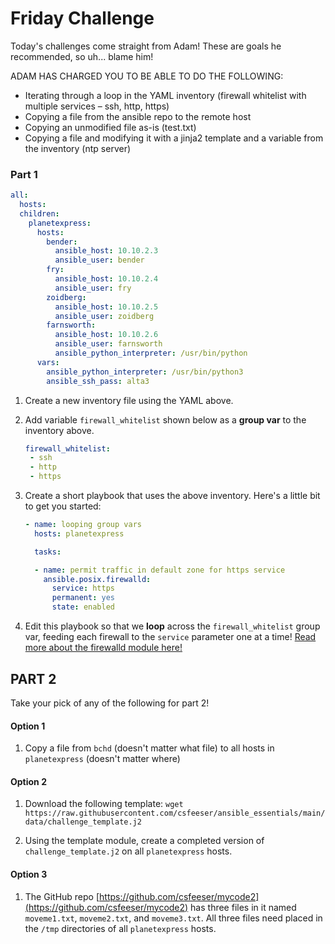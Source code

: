 # Friday Challenge

Today's challenges come straight from Adam! These are goals he recommended, so uh... blame him!

ADAM HAS CHARGED YOU TO BE ABLE TO DO THE FOLLOWING:
- Iterating through a loop in the YAML inventory (firewall whitelist with multiple services – ssh, http, https)
- Copying a file from the ansible repo to the remote host
- Copying an unmodified file as-is (test.txt)
- Copying a file and modifying it with a jinja2 template and a variable from the inventory (ntp server)

### Part 1

```yaml
all:
  hosts:
  children:
    planetexpress:
      hosts:
        bender:
          ansible_host: 10.10.2.3
          ansible_user: bender
        fry:
          ansible_host: 10.10.2.4
          ansible_user: fry
        zoidberg:
          ansible_host: 10.10.2.5
          ansible_user: zoidberg
        farnsworth:
          ansible_host: 10.10.2.6
          ansible_user: farnsworth
          ansible_python_interpreter: /usr/bin/python
      vars:
        ansible_python_interpreter: /usr/bin/python3
        ansible_ssh_pass: alta3
```

1. Create a new inventory file using the YAML above. 

0. Add variable `firewall_whitelist` shown below as a **group var** to the inventory above.

    ```yaml
    firewall_whitelist:
     - ssh
     - http
     - https
    ```

0. Create a short playbook that uses the above inventory. Here's a little bit to get you started:

    ```yaml
    - name: looping group vars
      hosts: planetexpress

      tasks:

      - name: permit traffic in default zone for https service
        ansible.posix.firewalld:
          service: https
          permanent: yes
          state: enabled
    ```

0. Edit this playbook so that we **loop** across the `firewall_whitelist` group var, feeding each firewall to the `service` parameter one at a time! [Read more about the firewalld module here!](https://docs.ansible.com/ansible/latest/collections/ansible/posix/firewalld_module.html)

## PART 2

Take your pick of any of the following for part 2!

#### Option 1

1. Copy a file from `bchd` (doesn't matter what file) to all hosts in `planetexpress` (doesn't matter where)

#### Option 2

1. Download the following template: `wget https://raw.githubusercontent.com/csfeeser/ansible_essentials/main/data/challenge_template.j2`

0. Using the template module, create a completed version of `challenge_template.j2` on all `planetexpress` hosts.

#### Option 3

1. The GitHub repo [https://github.com/csfeeser/mycode2](https://github.com/csfeeser/mycode2) has three files in it named `moveme1.txt`, `moveme2.txt`, and `moveme3.txt`. All three files need placed in the `/tmp` directories of all `planetexpress` hosts.

